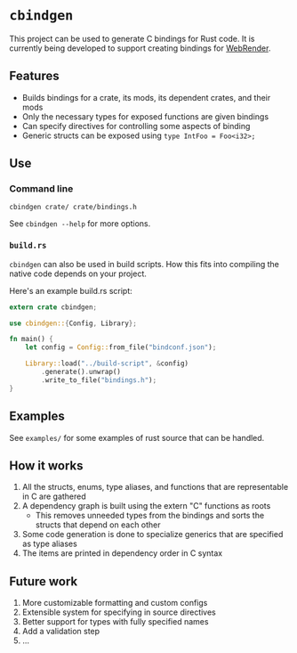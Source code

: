 # `cbindgen`

This project can be used to generate C bindings for Rust code. It is currently being developed to support creating bindings for [WebRender](https://github.com/servo/webrender/).

## Features

  * Builds bindings for a crate, its mods, its dependent crates, and their mods
  * Only the necessary types for exposed functions are given bindings
  * Can specify directives for controlling some aspects of binding
  * Generic structs can be exposed using `type IntFoo = Foo<i32>;`

## Use

### Command line

`cbindgen crate/ crate/bindings.h`

See `cbindgen --help` for more options.

### `build.rs`

`cbindgen` can also be used in build scripts. How this fits into compiling the native code depends on your project.

Here's an example build.rs script:
```rust
extern crate cbindgen;

use cbindgen::{Config, Library};

fn main() {
    let config = Config::from_file("bindconf.json");

    Library::load("../build-script", &config)
        .generate().unwrap()
        .write_to_file("bindings.h");
}

```

## Examples

See `examples/` for some examples of rust source that can be handled.

## How it works

1. All the structs, enums, type aliases, and functions that are representable in C are gathered
2. A dependency graph is built using the extern "C" functions as roots
    * This removes unneeded types from the bindings and sorts the structs that depend on each other
3. Some code generation is done to specialize generics that are specified as type aliases
3. The items are printed in dependency order in C syntax

## Future work

1. More customizable formatting and custom configs
2. Extensible system for specifying in source directives
3. Better support for types with fully specified names
4. Add a validation step
5. ...
